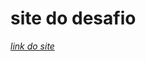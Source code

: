 # site do desafio

<a href="https://ericksm23.github.io/Componente-de-cartao/index.html">*link do site*</a>